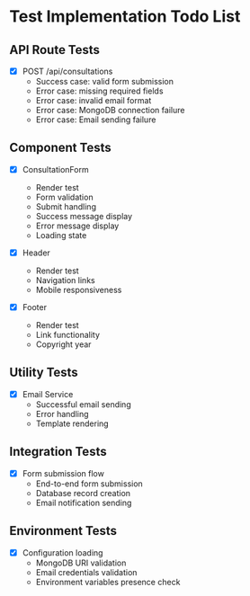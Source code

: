 # Test Implementation Todo List

## API Route Tests
- [x] POST /api/consultations
  - Success case: valid form submission
  - Error case: missing required fields
  - Error case: invalid email format
  - Error case: MongoDB connection failure
  - Error case: Email sending failure

## Component Tests
- [x] ConsultationForm
  - Render test
  - Form validation
  - Submit handling
  - Success message display
  - Error message display
  - Loading state

- [x] Header
  - Render test
  - Navigation links
  - Mobile responsiveness

- [x] Footer
  - Render test
  - Link functionality
  - Copyright year

## Utility Tests
- [x] Email Service
  - Successful email sending
  - Error handling
  - Template rendering

## Integration Tests
- [x] Form submission flow
  - End-to-end form submission
  - Database record creation
  - Email notification sending

## Environment Tests
- [x] Configuration loading
  - MongoDB URI validation
  - Email credentials validation
  - Environment variables presence check
